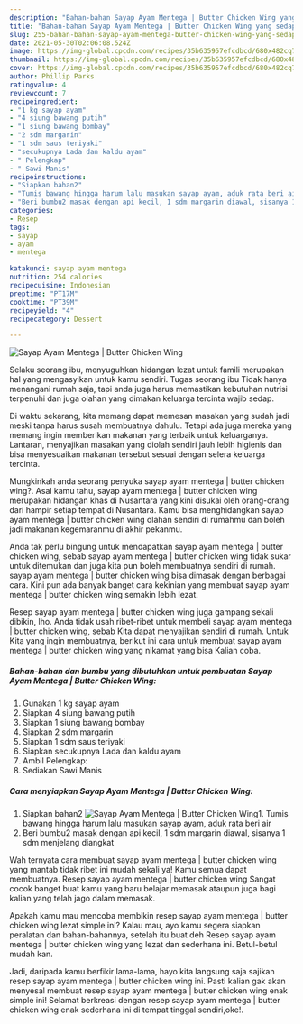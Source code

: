 ```yaml
---
description: "Bahan-bahan Sayap Ayam Mentega | Butter Chicken Wing yang sedap dan Mudah Dibuat"
title: "Bahan-bahan Sayap Ayam Mentega | Butter Chicken Wing yang sedap dan Mudah Dibuat"
slug: 255-bahan-bahan-sayap-ayam-mentega-butter-chicken-wing-yang-sedap-dan-mudah-dibuat
date: 2021-05-30T02:06:08.524Z
image: https://img-global.cpcdn.com/recipes/35b635957efcdbcd/680x482cq70/sayap-ayam-mentega-butter-chicken-wing-foto-resep-utama.jpg
thumbnail: https://img-global.cpcdn.com/recipes/35b635957efcdbcd/680x482cq70/sayap-ayam-mentega-butter-chicken-wing-foto-resep-utama.jpg
cover: https://img-global.cpcdn.com/recipes/35b635957efcdbcd/680x482cq70/sayap-ayam-mentega-butter-chicken-wing-foto-resep-utama.jpg
author: Phillip Parks
ratingvalue: 4
reviewcount: 7
recipeingredient:
- "1 kg sayap ayam"
- "4 siung bawang putih"
- "1 siung bawang bombay"
- "2 sdm margarin"
- "1 sdm saus teriyaki"
- "secukupnya Lada dan kaldu ayam"
- " Pelengkap"
- " Sawi Manis"
recipeinstructions:
- "Siapkan bahan2"
- "Tumis bawang hingga harum lalu masukan sayap ayam, aduk rata beri air"
- "Beri bumbu2 masak dengan api kecil, 1 sdm margarin diawal, sisanya 1 sdm menjelang diangkat"
categories:
- Resep
tags:
- sayap
- ayam
- mentega

katakunci: sayap ayam mentega 
nutrition: 254 calories
recipecuisine: Indonesian
preptime: "PT17M"
cooktime: "PT39M"
recipeyield: "4"
recipecategory: Dessert

---
```



![Sayap Ayam Mentega | Butter Chicken Wing](https://img-global.cpcdn.com/recipes/35b635957efcdbcd/680x482cq70/sayap-ayam-mentega-butter-chicken-wing-foto-resep-utama.jpg)

Selaku seorang ibu, menyuguhkan hidangan lezat untuk famili merupakan hal yang mengasyikan untuk kamu sendiri. Tugas seorang ibu Tidak hanya menangani rumah saja, tapi anda juga harus memastikan kebutuhan nutrisi terpenuhi dan juga olahan yang dimakan keluarga tercinta wajib sedap.

Di waktu  sekarang, kita memang dapat memesan masakan yang sudah jadi meski tanpa harus susah membuatnya dahulu. Tetapi ada juga mereka yang memang ingin memberikan makanan yang terbaik untuk keluarganya. Lantaran, menyajikan masakan yang diolah sendiri jauh lebih higienis dan bisa menyesuaikan makanan tersebut sesuai dengan selera keluarga tercinta. 



Mungkinkah anda seorang penyuka sayap ayam mentega | butter chicken wing?. Asal kamu tahu, sayap ayam mentega | butter chicken wing merupakan hidangan khas di Nusantara yang kini disukai oleh orang-orang dari hampir setiap tempat di Nusantara. Kamu bisa menghidangkan sayap ayam mentega | butter chicken wing olahan sendiri di rumahmu dan boleh jadi makanan kegemaranmu di akhir pekanmu.

Anda tak perlu bingung untuk mendapatkan sayap ayam mentega | butter chicken wing, sebab sayap ayam mentega | butter chicken wing tidak sukar untuk ditemukan dan juga kita pun boleh membuatnya sendiri di rumah. sayap ayam mentega | butter chicken wing bisa dimasak dengan berbagai cara. Kini pun ada banyak banget cara kekinian yang membuat sayap ayam mentega | butter chicken wing semakin lebih lezat.

Resep sayap ayam mentega | butter chicken wing juga gampang sekali dibikin, lho. Anda tidak usah ribet-ribet untuk membeli sayap ayam mentega | butter chicken wing, sebab Kita dapat menyajikan sendiri di rumah. Untuk Kita yang ingin membuatnya, berikut ini cara untuk membuat sayap ayam mentega | butter chicken wing yang nikamat yang bisa Kalian coba.

<!--inarticleads1-->

##### Bahan-bahan dan bumbu yang dibutuhkan untuk pembuatan Sayap Ayam Mentega | Butter Chicken Wing:

1. Gunakan 1 kg sayap ayam
1. Siapkan 4 siung bawang putih
1. Siapkan 1 siung bawang bombay
1. Siapkan 2 sdm margarin
1. Siapkan 1 sdm saus teriyaki
1. Siapkan secukupnya Lada dan kaldu ayam
1. Ambil  Pelengkap:
1. Sediakan  Sawi Manis




<!--inarticleads2-->

##### Cara menyiapkan Sayap Ayam Mentega | Butter Chicken Wing:

1. Siapkan bahan2
<img src="https://img-global.cpcdn.com/steps/567e4bbd2702a2ec/160x128cq70/sayap-ayam-mentega-butter-chicken-wing-langkah-memasak-1-foto.jpg" alt="Sayap Ayam Mentega | Butter Chicken Wing">1. Tumis bawang hingga harum lalu masukan sayap ayam, aduk rata beri air
1. Beri bumbu2 masak dengan api kecil, 1 sdm margarin diawal, sisanya 1 sdm menjelang diangkat




Wah ternyata cara membuat sayap ayam mentega | butter chicken wing yang mantab tidak ribet ini mudah sekali ya! Kamu semua dapat membuatnya. Resep sayap ayam mentega | butter chicken wing Sangat cocok banget buat kamu yang baru belajar memasak ataupun juga bagi kalian yang telah jago dalam memasak.

Apakah kamu mau mencoba membikin resep sayap ayam mentega | butter chicken wing lezat simple ini? Kalau mau, ayo kamu segera siapkan peralatan dan bahan-bahannya, setelah itu buat deh Resep sayap ayam mentega | butter chicken wing yang lezat dan sederhana ini. Betul-betul mudah kan. 

Jadi, daripada kamu berfikir lama-lama, hayo kita langsung saja sajikan resep sayap ayam mentega | butter chicken wing ini. Pasti kalian gak akan menyesal membuat resep sayap ayam mentega | butter chicken wing enak simple ini! Selamat berkreasi dengan resep sayap ayam mentega | butter chicken wing enak sederhana ini di tempat tinggal sendiri,oke!.

